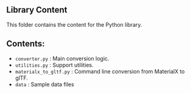 ## Library Content

This folder contains the content for the Python library.

## Contents:

- `converter.py` : Main conversion logic.
- `utilities.py` : Support utilities.
- `materialx_to_gltf.py` : Command line conversion from MaterialX to glTF.
- `data` : Sample data files
